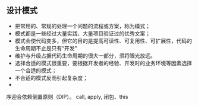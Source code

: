 ## 设计模式

* 把常用的、常规的处理一个问题的流程或方案，称为模式；
* 模式都是一些经过大量实践、大量项目验证过的优秀文案；
* 模式会使代码变多，但它的目的是提高可读性、可复用性、可扩展性，代码的生命周期不止是只有“开发”
* 维护与升级占据代码生命周期的很大一部分，须将眼光放远。
* 选择合适的模式很重要，要根据开发者的经验、开发时的业务环境等因素选择一个合适的模式；
* 不合适的模式反而引起复杂度；
* 


序迎合依赖倒置原则（DIP）。
call, apply, 闭包、this

